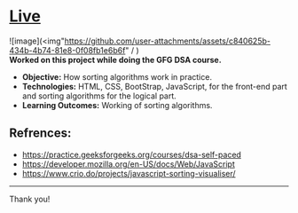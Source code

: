 # [Live]([https://im-kaushal.github.io/SortingAlgo/](https://github.com/shashiranjan567/SortingAlgo))

![image](<img"https://github.com/user-attachments/assets/c840625b-434b-4b74-81e8-0f08fb1e6b6f" /
)
<br>
 **Worked on this project while doing the GFG DSA course.**
 - **Objective:** How sorting algorithms work in practice. <br>
 - **Technologies:** HTML, CSS, BootStrap, JavaScript, for the front-end part and sorting algorithms for the logical part. <br>
 - **Learning Outcomes:** Working of sorting algorithms. <br>

**Refrences:**
--------
- https://practice.geeksforgeeks.org/courses/dsa-self-paced
- https://developer.mozilla.org/en-US/docs/Web/JavaScript
- https://www.crio.do/projects/javascript-sorting-visualiser/
-----
Thank you!

